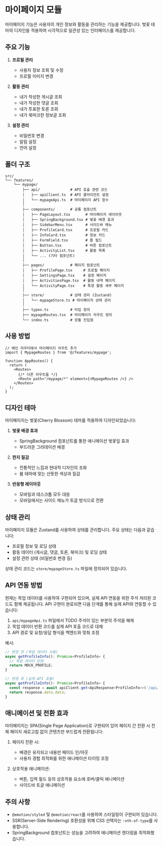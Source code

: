 # 마이페이지 모듈

마이페이지 기능은 사용자의 개인 정보와 활동을 관리하는 기능을 제공합니다. 벚꽃 테마의 디자인을 적용하여 시각적으로 일관성 있는 인터페이스를 제공합니다.

## 주요 기능

1. **프로필 관리**
   - 사용자 정보 조회 및 수정
   - 프로필 이미지 변경
   
2. **활동 관리**
   - 내가 작성한 게시글 조회
   - 내가 작성한 댓글 조회
   - 내가 투표한 토론 조회
   - 내가 북마크한 정보글 조회
   
3. **설정 관리**
   - 비밀번호 변경
   - 알림 설정
   - 언어 설정

## 폴더 구조

```
src/
└── features/
    └── mypage/
        ├── api/              # API 호출 관련 코드
        │   ├── apiClient.ts  # API 클라이언트 설정
        │   └── mypageApi.ts  # 마이페이지 API 함수
        │
        ├── components/       # 공통 컴포넌트
        │   ├── PageLayout.tsx       # 마이페이지 레이아웃
        │   ├── SpringBackground.tsx # 벚꽃 배경 효과
        │   ├── SidebarMenu.tsx      # 사이드바 메뉴
        │   ├── ProfileCard.tsx      # 프로필 카드
        │   ├── InfoCard.tsx         # 정보 카드
        │   ├── FormField.tsx        # 폼 필드
        │   ├── Button.tsx           # 버튼 컴포넌트
        │   ├── ActivityList.tsx     # 활동 목록
        │   └── ... (기타 컴포넌트)
        │
        ├── pages/            # 페이지 컴포넌트
        │   ├── ProfilePage.tsx     # 프로필 페이지
        │   ├── SettingsPage.tsx    # 설정 페이지
        │   ├── ActivitiesPage.tsx  # 활동 내역 페이지
        │   └── ActivityPage.tsx    # 특정 활동 세부 페이지
        │
        ├── store/            # 상태 관리 (Zustand)
        │   └── mypageStore.ts # 마이페이지 상태 관리
        │
        ├── types.ts          # 타입 정의
        ├── mypageRoutes.tsx  # 마이페이지 라우트 정의
        └── index.ts          # 모듈 진입점
```

## 사용 방법

```tsx
// 메인 라우터에서 마이페이지 라우트 추가
import { MypageRoutes } from '@/features/mypage';

function AppRoutes() {
  return (
    <Routes>
      {/* 다른 라우트들 */}
      <Route path="/mypage/*" element={<MypageRoutes />} />
    </Routes>
  );
}
```

## 디자인 테마

마이페이지는 벚꽃(Cherry Blossom) 테마를 적용하여 디자인되었습니다:

1. **벚꽃 배경 효과**
   - SpringBackground 컴포넌트를 통한 애니메이션 벚꽃잎 효과
   - 부드러운 그라데이션 배경

2. **한지 질감**
   - 전통적인 느낌과 현대적 디자인의 조화
   - 봄 테마에 맞는 산뜻한 색상과 질감

3. **반응형 레이아웃**
   - 모바일과 데스크톱 모두 대응
   - 모바일에서는 사이드 메뉴가 토글 방식으로 전환

## 상태 관리

마이페이지 모듈은 Zustand를 사용하여 상태를 관리합니다. 주요 상태는 다음과 같습니다:

- 프로필 정보 및 로딩 상태
- 활동 데이터 (게시글, 댓글, 토론, 북마크) 및 로딩 상태
- 설정 관련 상태 (비밀번호 변경 등)

상태 관리 코드는 `store/mypageStore.ts` 파일에 정의되어 있습니다.

## API 연동 방법

현재는 목업 데이터를 사용하여 구현되어 있으며, 실제 API 연동을 위한 주석 처리된 코드도 함께 제공됩니다.
API 구현이 완료되면 다음 단계를 통해 실제 API와 연동할 수 있습니다:

1. `api/mypageApi.ts` 파일에서 TODO 주석이 있는 부분의 주석을 해제
2. 목업 데이터 반환 코드를 실제 API 호출 코드로 대체
3. API 경로 및 요청/응답 형식을 백엔드와 맞춰 조정

예시:
```typescript
// 변경 전 (목업 데이터 사용)
async getProfileInfo(): Promise<ProfileInfo> {
  // 목업 데이터 반환
  return MOCK_PROFILE;
}

// 변경 후 (실제 API 호출)
async getProfileInfo(): Promise<ProfileInfo> {
  const response = await apiClient.get<ApiResponse<ProfileInfo>>('/api/mypage/profile');
  return response.data.data;
}
```

## 애니메이션 및 전환 효과

마이페이지는 SPA(Single Page Application)로 구현되어 있어 페이지 간 전환 시 전체 페이지 새로고침 없이 콘텐츠만 부드럽게 전환됩니다:

1. 페이지 전환 시:
   - 배경은 유지되고 내용만 페이드 인/아웃
   - 사용자 경험 최적화를 위한 애니메이션 타이밍 조정

2. 상호작용 애니메이션:
   - 버튼, 입력 필드 등의 상호작용 요소에 호버/클릭 애니메이션
   - 사이드바 토글 애니메이션

## 주의 사항

- `@emotion/styled` 및 `@emotion/react`를 사용하여 스타일링이 구현되어 있습니다.
- SSR(Server-Side Rendering) 호환성을 위해 CSS 선택자는 `:nth-of-type`를 사용합니다.
- SpringBackground 컴포넌트는 성능을 고려하여 애니메이션 렌더링을 최적화했습니다. 